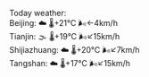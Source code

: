 Today weather:  
Beijing: ☁️   🌡️+21°C 🌬️←4km/h  
Tianjin: 🌫  🌡️+19°C 🌬️↙15km/h  
Shijiazhuang: ☁️   🌡️+20°C 🌬️↙7km/h  
Tangshan: ☁️   🌡️+17°C 🌬️↙15km/h  
